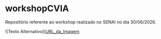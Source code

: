 # workshopCVIA
Repositório referente ao workshop realizado no SENAI no dia 30/06/2026.

![Texto Alternativo]([URL_da_Imagem](https://github.com/wandersonrainer/workshopCVIA/blob/main/fig07.png)
